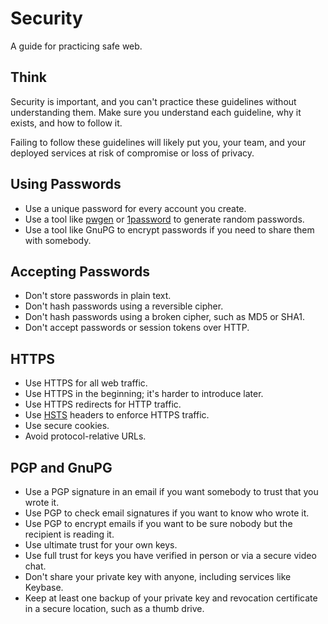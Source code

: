 # Security

A guide for practicing safe web.

## Think

Security is important, and you can't practice these guidelines without
understanding them. Make sure you understand each guideline, why it exists, and
how to follow it.

Failing to follow these guidelines will likely put you, your team, and your
deployed services at risk of compromise or loss of privacy.

## Using Passwords

* Use a unique password for every account you create.
* Use a tool like [pwgen](https://github.com/jbernard/pwgen) or
  [1password](https://agilebits.com/onepassword) to generate random passwords.
* Use a tool like GnuPG to encrypt passwords if you need to share them with
  somebody.

## Accepting Passwords

* Don't store passwords in plain text.
* Don't hash passwords using a reversible cipher.
* Don't hash passwords using a broken cipher, such as MD5 or SHA1.
* Don't accept passwords or session tokens over HTTP.

## HTTPS

* Use HTTPS for all web traffic.
* Use HTTPS in the beginning; it's harder to introduce later.
* Use HTTPS redirects for HTTP traffic.
* Use [HSTS](http://tools.ietf.org/html/rfc6797) headers to enforce HTTPS
  traffic.
* Use secure cookies.
* Avoid protocol-relative URLs.

## PGP and GnuPG

* Use a PGP signature in an email if you want somebody to trust that you wrote
  it.
* Use PGP to check email signatures if you want to know who wrote it.
* Use PGP to encrypt emails if you want to be sure nobody but the recipient is
  reading it.
* Use ultimate trust for your own keys.
* Use full trust for keys you have verified in person or via a secure video
  chat.
* Don't share your private key with anyone, including services like Keybase.
* Keep at least one backup of your private key and revocation certificate in a
  secure location, such as a thumb drive.
